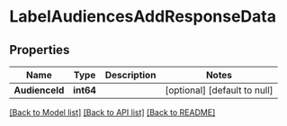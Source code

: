 # LabelAudiencesAddResponseData

## Properties
Name | Type | Description | Notes
------------ | ------------- | ------------- | -------------
**AudienceId** | **int64** |  | [optional] [default to null]

[[Back to Model list]](../README.md#documentation-for-models) [[Back to API list]](../README.md#documentation-for-api-endpoints) [[Back to README]](../README.md)


